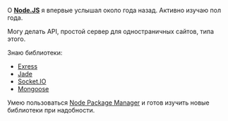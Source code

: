 О [**Node.JS**][node] я впервые услышал около года назад.
Активно изучаю пол года.

Могу делать API, простой сервер для одностраничных сайтов, типа этого.

Знаю библиотеки:

* [Exress][ejs]
* [Jade][jade]
* [Socket.IO][sio]
* [Mongoose][mongoose]

Умею пользоваться [Node Package Manager][npm] и готов изучить новые библиотеки при надобности.


[node]: <http://nodejs.org> "Node JS"
[ejs]: <http://expressjs.com/> "Express JS"
[jade]: <http://jade-lang.com/> "Шаблонизатор Jade"
[sio]: <http://socket.io> "Socket.IO"
[mongoose]: <http://mongoosejs.com/> "Mongoose JS"
[npm]: <https://npmjs.org/> "Node Package Manager"